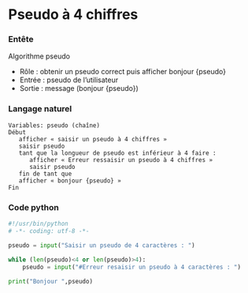 # Pseudo à 4 chiffres
### Entête
Algorithme pseudo
* Rôle : obtenir un pseudo correct puis afficher bonjour {pseudo}
* Entrée : pseudo de l’utilisateur
* Sortie : message (bonjour {pseudo})

### Langage naturel

```
Variables: pseudo (chaîne)
Début
   afficher « saisir un pseudo à 4 chiffres »
   saisir pseudo
   tant que la longueur de pseudo est inférieur à 4 faire :
      afficher « Erreur ressaisir un pseudo à 4 chiffres »
      saisir pseudo
   fin de tant que
   afficher « bonjour {pseudo} »
Fin
```

### Code python

```python
#!/usr/bin/python
# -*- coding: utf-8 -*-

pseudo = input("Saisir un pseudo de 4 caractères : ")

while (len(pseudo)<4 or len(pseudo)>4):
    pseudo = input("#Erreur resaisir un pseudo à 4 caractères : ")
    
print("Bonjour ",pseudo)
```
